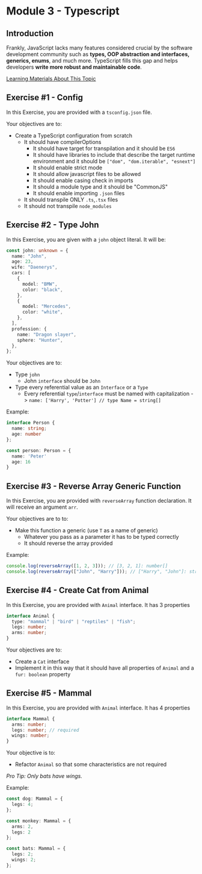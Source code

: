 # Module 3 - Typescript

## Introduction

Frankly, JavaScript lacks many features considered crucial by the software development community such as **types, OOP abstraction and interfaces, generics, enums**, and much more. TypeScript fills this gap and helps developers **write more robust and maintainable code**.

[Learning Materials About This Topic](https://www.notion.so/mkit/TypeScript-1d2dc7ec37fa4372821ae77b221cdd31)

## Exercise #1 - Config

In this Exercise, you are provided with a `tsconfig.json` file.

Your objectives are to:

- Create a TypeScript configuration from scratch
  - It should have compilerOptions
    - It should have target for transpilation and it should be `ES6`
    - It should have libraries to include that describe the target runtime environment and it should be `["dom", "dom.iterable", "esnext"]`
    - It should enable strict mode
    - It should allow javascript files to be allowed
    - It should enable casing check in imports
    - It should a module type and it should be "CommonJS"
    - It should enable importing `.json` files
  - It should transpile ONLY `.ts`,`.tsx` files
  - It should not transpile `node_modules`

## Exercise #2 - Type John

In this Exercise, you are given with a `john` object literal. It will be:

```typescript
const john: unknown = {
  name: "John",
  age: 23,
  wife: "Daenerys",
  cars: [
    {
      model: "BMW",
      color: "black",
    },
    {
      model: "Mercedes",
      color: "white",
    },
  ],
  profession: {
    name: "Dragon slayer",
    sphere: "Hunter",
  },
};
```

Your objectives are to:

- Type `john`
  - John `interface` should be `John`
- Type every referential value as an `Interface` or a `Type`
  - Every referential `type`/`interface` must be named with capitalization -> `name: ['Harry', 'Potter'] // type Name = string[] `

Example:

```typescript
interface Person {
  name: string;
  age: number
};

const person: Person = {
  name: 'Peter'
  age: 16
}
```

## Exercise #3 - Reverse Array Generic Function

In this Exercise, you are provided with `reverseArray` function declaration. It will receive an argument `arr`.

Your objectives are to to:

- Make this function a generic (use `T` as a name of generic)
  - Whatever you pass as a parameter it has to be typed correctly
  - It should reverse the array provided

Example:

```typescript
console.log(reverseArray([1, 2, 3])); // [3, 2, 1]: number[]
console.log(reverseArray(["John", "Harry"])); // ["Harry", "John"]: string[]
```

## Exercise #4 - Create Cat from Animal

In this Exercise, you are provided with `Animal` interface. It has 3 properties

```typescript
interface Animal {
  type: "mammal" | "bird" | "reptiles" | "fish";
  legs: number;
  arms: number;
}
```

Your objectives are to:

- Create a `Cat` interface
- Implement it in this way that it should have all properties of `Animal` and a `fur: boolean` property

## Exercise #5 - Mammal

In this Exercise, you are provided with `Animal` interface. It has 4 properties

```typescript
interface Mammal {
  arms: number;
  legs: number; // required
  wings: number;
}
```

Your objective is to:

- Refactor `Animal` so that some characteristics are not required

_Pro Tip: Only bats have wings._

Example:

```typescript
const dog: Mammal = {
  legs: 4;
};

const monkey: Mammal = {
  arms: 2,
  legs: 2
};

const bats: Mammal = {
  legs: 2;
  wings: 2;
};
```
